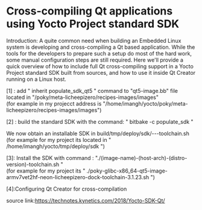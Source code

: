 # Cross-compiling Qt applications using Yocto Project standard SDK

Introduction:
A quite common need when building an Embedded Linux system is developing and cross-compiling a Qt based application. While the tools for the developers to prepare such a setup do most of the hard work, some manual configuration steps are still required.
Here we'll provide a quick overview of how to include full Qt cross-compiling support in a Yocto Project standard SDK built from sources, and how to use it inside Qt Creator running on a Linux host.


[1] : add " inherit populate_sdk_qt5 " command to "qt5-image.bb" file located in "/poky/meta-licheepizero/recipes-images/images"    
(for example in my projecct address is "/home/imangh/yocto/poky/meta-licheepizero/recipes-images/images")

[2] : build the standard SDK with the command: " bitbake -c populate_sdk <image-name> "

We now obtain an installable SDK in build/tmp/deploy/sdk/<image-name>-<host-arch>-<distro-version>-toolchain.sh     
(for example for my project its located in " /home/imangh/yocto/tmp/deploy/sdk ")

[3]: Install the SDK with command : "./(image-name)-(host-arch)-(distro-version)-toolchain.sh "  
(for example for my project its " ./poky-glibc-x86_64-qt5-image-armv7vet2hf-neon-licheepizero-dock-toolchain-3.1.23.sh  ")

[4]:Configuring Qt Creator for cross-compilation

source link:https://technotes.kynetics.com/2018/Yocto-SDK-Qt/
